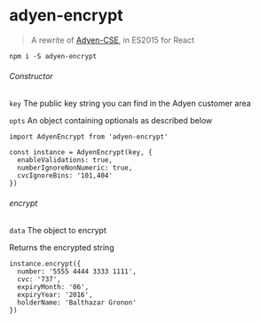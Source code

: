 # adyen-encrypt

> A rewrite of [Adyen-CSE](https://github.com/Adyen/CSE-JS), in ES2015 for React

    npm i -S adyen-encrypt

###### Constructor

`key` The public key string you can find in the Adyen customer area

`opts` An object containing optionals as described below

    import AdyenEncrypt from 'adyen-encrypt'
    
    const instance = AdyenEncrypt(key, {
      enableValidations: true,
      numberIgnoreNonNumeric: true,
      cvcIgnoreBins: '101,404'
    })
    
###### encrypt

`data` The object to encrypt

Returns the encrypted string

    instance.encrypt({
      number: '5555 4444 3333 1111',
      cvc: '737',
      expiryMonth: '06',
      expiryYear: '2016',
      holderName: 'Balthazar Gronon'
    })
